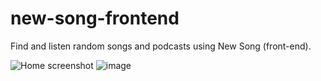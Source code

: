 # new-song-frontend
Find and listen random songs and podcasts using New Song (front-end).

![Home screenshot](https://user-images.githubusercontent.com/29873725/79260638-f75b3300-7e64-11ea-803f-f694756b0073.png)
![image](https://user-images.githubusercontent.com/29873725/95487493-cae32800-096a-11eb-94a1-c4e31e5e2ce4.png)
